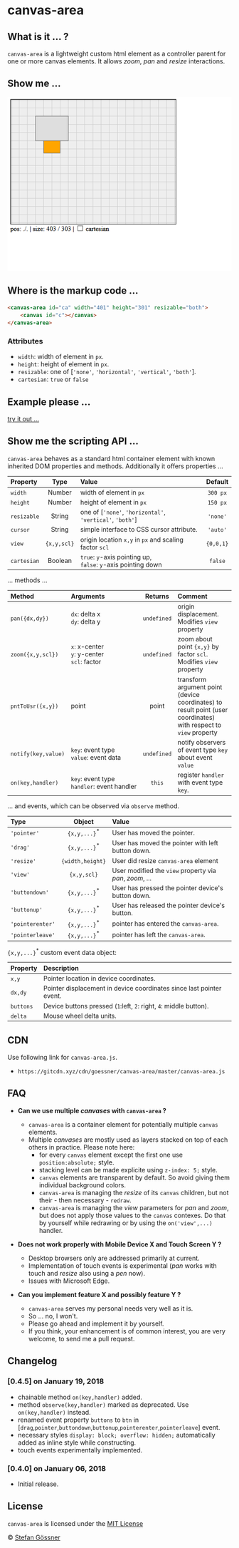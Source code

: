 # canvas-area

## What is it ... ?

`canvas-area` is a lightweight custom html element as a controller parent for one or more canvas elements.
It allows *zoom*, *pan* and *resize* interactions.

## Show me ...

![show](img/canvas-area.gif)

## Where is the markup code ...

```html
<canvas-area id="ca" width="401" height="301" resizable="both">
    <canvas id="c"></canvas>
</canvas-area>
```

### Attributes

* `width`: width of element in `px`.
* `height`: height of element in `px`.
* `resizable`: one of [`'none'`, `'horizontal'`, `'vertical'`, `'both'`].
* `cartesian`: `true` or `false`


## Example please ...

[try it out ...](https://goessner.github.io/canvas-area/canvas-area)

## Show me the scripting API ...

`canvas-area` behaves as a standard html container element with known inherited DOM properties and methods. Additionally it offers properties ...

| Property | Type | Value | Default |
|:---|:---:|:---|:---:|
|`width`|Number| width of element in `px`| `300 px` |
|`height`|Number| height of element in `px`| `150 px` |
|`resizable`|String| one of [`'none'`, `'horizontal'`, `'vertical'`, `'both'`]| `'none'`|
|`cursor`|String| simple interface to CSS cursor attribute. | `'auto'` |
|`view`|`{x,y,scl}`| origin location `x,y` in `px` and scaling factor `scl` | `{0,0,1}` |
|`cartesian`|Boolean| `true`: `y`-axis pointing up, <br>`false`: `y`-axis pointing down  | `false` |

... methods ...

| Method | Arguments | Returns |Comment |
|:---|:---|:---:|:---|
|`pan({dx,dy})`|`dx`: delta x<br>`dy`: delta y | `undefined`| origin displacement. Modifies `view` property |
|`zoom({x,y,scl})`|`x`: x-center<br>`y`: y-center<br>`scl`: factor | `undefined`| zoom about point `{x,y}` by factor `scl`. Modifies  `view` property  |
|`pntToUsr({x,y})`| point | point | transform argument point (device coordinates) to result point (user coordinates) with respect to `view` property  |
|`notify(key,value)`|`key`:&nbsp;event&nbsp;type<br>`value`:&nbsp;event&nbsp;data |`undefined`| notify observers of event type `key` about event `value`|
|`on(key,handler)`|`key`:&nbsp;event&nbsp;type<br>`handler`:&nbsp;event&nbsp;handler|`this`| register `handler` with event type `key`. |

... and events, which can be observed via `observe` method.


| Type | Object | Value |
|:---|:---:|:---|
|`'pointer'`|`{x,y,...}`<sup>*</sup>| User has moved the pointer. |
|`'drag'`|`{x,y,...}`<sup>*</sup>| User has moved the pointer with left button down. |
|`'resize'`|`{width,height}`| User did resize `canvas-area` element |
|`'view'`|`{x,y,scl}`| User modified the `view` property via *pan*, *zoom*, ... |
|`'buttondown'`|`{x,y,...}`<sup>*</sup>| User has pressed the pointer device's button down. |
|`'buttonup'`|`{x,y,...}`<sup>*</sup>| User has released the pointer device's button. |
|`'pointerenter'`|`{x,y,...}`<sup>*</sup>| pointer has entered the `canvas-area`. |
|`'pointerleave'`|`{x,y,...}`<sup>*</sup>| pointer has left the `canvas-area`. |

`{x,y,...}`<sup>*</sup> custom event data object: 


| Property | Description |
|:---|:---|
|`x,y`| Pointer location in device coordinates. |
|`dx,dy`| Pointer displacement in device coordinates since last pointer event. |
|`buttons`| Device buttons pressed (`1`:left, `2`: right, `4`: middle button). |
|`delta`| Mouse wheel delta units. |

## CDN

Use following link for `canvas-area.js`.
* `https://gitcdn.xyz/cdn/goessner/canvas-area/master/canvas-area.js`


## FAQ
* __Can we use multiple *canvases* with `canvas-area` ?__
  * `canvas-area` is a container element for potentially multiple `canvas` elements.
  * Multiple *canvases* are mostly used as layers stacked on top of each others in practice. Please note here:
    * for every `canvas` element except the first one use `position:absolute;` style.
    * stacking level can be made explicite using `z-index: 5;`  style.
    * `canvas` elements are transparent by default. So avoid giving them individual background colors.
    * `canvas-area` is managing the *resize*  of its `canvas` children, but not their - then necessary - `redraw`.
    * `canvas-area` is managing the *view* parameters for *pan* and *zoom*, but does not apply those values to the `canvas` contexes. Do that by yourself while redrawing or by using the `on('view',...)` handler.

* __Does not work properly with Mobile Device X and Touch Screen Y ?__
  * Desktop browsers only are addressed primarily at current.
  * Implementation of touch events is experimental (*pan* works with touch and *resize* also using a *pen* now).
  * Issues with Microsoft Edge.

* __Can you implement feature X and possibly feature Y ?__
  * `canvas-area` serves my personal needs very well as it is.
  * So ... no, I won't.
  * Please go ahead and implement it by yourself.
  * If you think, your enhancement is of common interest, you are very welcome, to send me a pull request.

## Changelog

###  [0.4.5] on January 19, 2018
* chainable method `on(key,handler)` added.
* method `observe(key,handler)` marked as deprecated. Use `on(key,handler)` instead.
* renamed event property `buttons` to `btn` in [`drag`,`pointer`,`buttondown`,`buttonup`,`pointerenter`,`pointerleave`] event.
* necessary styles `display: block; overflow: hidden;` automatically added as inline style while constructing.
* touch events experimentally implemented.

###  [0.4.0] on January 06, 2018
* Initial release.

## License

`canvas-area` is licensed under the [MIT License](http://opensource.org/licenses/MIT)

 © [Stefan Gössner](https://github.com/goessner)
